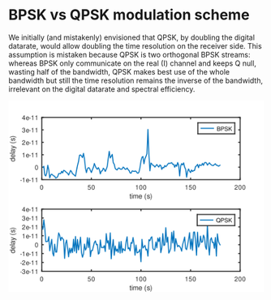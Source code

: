 # BPSK vs QPSK modulation scheme

We initially (and mistakenly) envisioned that QPSK, by doubling the digital
datarate, would allow doubling the time resolution on the receiver side.
This assumption is mistaken because QPSK is two orthogonal BPSK streams:
whereas BPSK only communicate on the real (I) channel and keeps Q null,
wasting half of the bandwidth, QPSK makes best use of the whole bandwidth
but still the time resolution remains the inverse of the bandwidth, 
irrelevant on the digital datarate and spectral efficiency.

<img src="bpsk_vs_qpsk_process.png">
